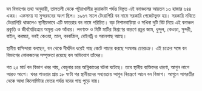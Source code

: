 বন বিভাগের তথ্য অনুযায়ী, তালতলী থেকে পটুয়াখালীর কুয়াকাটা পর্যন্ত বিস্তৃত এই বনাঞ্চলের আয়তন ১৩ হাজার ৬৪৪ একর। একসময় যা সুন্দরবনের অংশ ছিল। ১৯৬৭ সালে টেংরাগিরি বন নামে সরকারি গেজেটভুক্ত হয়। সরকারি নথিতে টেংরাগিরি থাকলেও স্থানীয়ভাবে এটি ফাতরার বন নামে পরিচিত। বড় নিশানবাড়িয়া ও সখিনা দুটি বিট নিয়ে এই বনাঞ্চল প্রকৃতি ও জীববৈচিত্র্যের অমূল্য এক আঁধার। লবণাক্ত ও মিষ্টি মাটির মিশ্রণের কারণে প্রচুর জাম, ধুন্দুল, কেওড়া, সুন্দরী, বাইন, করমচা, বলই কেওয়া, তাল, বনকাঁঠাল, রেইনট্রি ও গরানগাছ আছে।

স্থানীয় বাসিন্দারা বলছেন, বন থেকে দীর্ঘদিন ধরেই গাছ কেটে পাচার করছে সংঘবদ্ধ চোরচক্র। এই চক্রের সঙ্গে বন বিভাগের লোকজনের সম্পৃক্ততা রয়েছে বল অভিযোগ তাঁদের।

গত ২৫ মার্চ বন বিভাগ খবর পায়, বেহুলার চরে অগ্নিকাণ্ডের ঘটনা ঘটেছে। তবে স্থানীয় ব্যক্তিদের ধারণা, আগুন লাগে আরও আগে। খবর পাওয়ার প্রায় ১৮ ঘণ্টা পর স্থানীয়দের সহায়তায় আগুন নিয়ন্ত্রণে আনে বন বিভাগ। আগুনে সাগরতীর থেকে আধা কিলোমিটার ভেতর পর্যন্ত বনের গাছ পুড়ে যায়।
